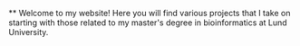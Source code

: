 ** Welcome to my website! Here you will find various projects that I take on starting with those related to my master's degree in bioinformatics at Lund University.
